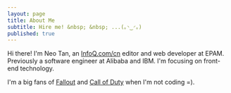 ```yaml
---
layout: page
title: About Me
subtitle: Hire me! &nbsp; &nbsp; ...(｡◝‿◜｡)
published: true
---
```


Hi there! I'm Neo Tan, an [InfoQ.com/cn](http://www.infoq.com/cn/profile/%E8%B0%88%E6%B5%A9) editor and web developer at EPAM. Previously a software engineer at Alibaba and IBM. I'm focusing on front-end technology.

I'm a big fans of [Fallout](https://en.wikipedia.org/wiki/Fallout_(series)) and [Call of Duty](https://en.wikipedia.org/wiki/Call_of_Duty) when I'm not coding =).

